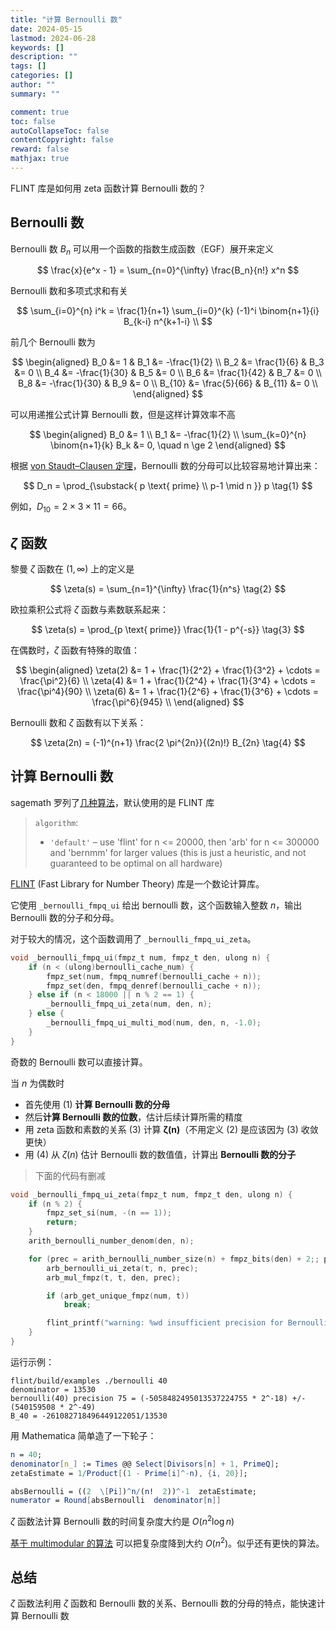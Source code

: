 ```yaml
---
title: "计算 Bernoulli 数"
date: 2024-05-15
lastmod: 2024-06-28
keywords: []
description: ""
tags: []
categories: []
author: ""
summary: ""

comment: true
toc: false
autoCollapseToc: false
contentCopyright: false
reward: false
mathjax: true
---
```


FLINT 库是如何用 zeta 函数计算 Bernoulli 数的？

<!--more-->


## Bernoulli 数

Bernoulli 数 $B_n$ 可以用一个函数的指数生成函数（EGF）展开来定义

$$
\frac{x}{e^x - 1} = \sum_{n=0}^{\infty} \frac{B_n}{n!} x^n
$$

Bernoulli 数和多项式求和有关

$$
\sum_{i=0}^{n} i^k = \frac{1}{n+1} \sum_{i=0}^{k} (-1)^i \binom{n+1}{i} B_{k-i} n^{k+1-i} \\
$$

前几个 Bernoulli 数为

$$
\begin{aligned}
B_0 &= 1 &
B_1 &= -\frac{1}{2} \\
B_2 &= \frac{1}{6} &
B_3 &= 0 \\
B_4 &= -\frac{1}{30} &
B_5 &= 0 \\
B_6 &= \frac{1}{42} &
B_7 &= 0 \\
B_8 &= -\frac{1}{30} &
B_9 &= 0 \\
B_{10} &= \frac{5}{66} &
B_{11} &= 0 \\
\end{aligned}
$$

可以用递推公式计算 Bernoulli 数，但是这样计算效率不高

$$
\begin{aligned}
B_0 &= 1 \\
B_1 &= -\frac{1}{2} \\
\sum_{k=0}^{n} \binom{n+1}{k} B_k &= 0, \quad n \ge 2
\end{aligned}
$$




根据 [von Staudt–Clausen 定理](https://en.wikipedia.org/wiki/Von_Staudt%E2%80%93Clausen_theorem)，Bernoulli 数的分母可以比较容易地计算出来：

$$
D_n = \prod_{\substack{
    p \text{ prime} \\
    p-1 \mid n
}} p \tag{1}
$$

例如，$D_{10} = 2 \times 3 \times 11 = 66$。


## $\zeta$ 函数

黎曼 $\zeta$ 函数在 $(1, \infty)$ 上的定义是

$$
\zeta(s) = \sum_{n=1}^{\infty} \frac{1}{n^s} \tag{2}
$$

欧拉乘积公式将 $\zeta$ 函数与素数联系起来：

$$
\zeta(s) = \prod_{p \text{ prime}} \frac{1}{1 - p^{-s}} \tag{3}
$$


在偶数时，$\zeta$ 函数有特殊的取值：

$$
\begin{aligned}
\zeta(2) &= 1 + \frac{1}{2^2} + \frac{1}{3^2} + \cdots = \frac{\pi^2}{6} \\
\zeta(4) &= 1 + \frac{1}{2^4} + \frac{1}{3^4} + \cdots = \frac{\pi^4}{90} \\
\zeta(6) &= 1 + \frac{1}{2^6} + \frac{1}{3^6} + \cdots = \frac{\pi^6}{945} \\
\end{aligned}
$$

Bernoulli 数和 $\zeta$ 函数有以下关系：

$$
\zeta(2n) = (-1)^{n+1} \frac{2 \pi^{2n}}{(2n)!} B_{2n} \tag{4}
$$

## 计算 Bernoulli 数

sagemath 罗列了[几种算法](https://doc.sagemath.org/html/en/reference/rings_standard/sage/arith/misc.html#sage.arith.misc.bernoulli)，默认使用的是 FLINT 库

> `algorithm`:
>
> - `'default'` – use 'flint' for n <= 20000, then 'arb' for n <= 300000 and 'bernmm' for larger values (this is just a heuristic, and not guaranteed to be optimal on all hardware)

[FLINT](https://github.com/flintlib/flint) (Fast Library for Number Theory) 库是一个数论计算库。

它使用 `_bernoulli_fmpq_ui` 给出 bernoulli 数，这个函数输入整数 $n$，输出 Bernoulli 数的分子和分母。

对于较大的情况，这个函数调用了 `_bernoulli_fmpq_ui_zeta`。

```c
void _bernoulli_fmpq_ui(fmpz_t num, fmpz_t den, ulong n) {
    if (n < (ulong)bernoulli_cache_num) {
        fmpz_set(num, fmpq_numref(bernoulli_cache + n));
        fmpz_set(den, fmpq_denref(bernoulli_cache + n));
    } else if (n < 18000 || n % 2 == 1) {
        _bernoulli_fmpq_ui_zeta(num, den, n);
    } else {
        _bernoulli_fmpq_ui_multi_mod(num, den, n, -1.0);
    }
}
```



奇数的 Bernoulli 数可以直接计算。

当 $n$ 为偶数时

- 首先使用 $(1)$ **计算 Bernoulli 数的分母**
- 然后**计算 Bernoulli 数的位数**，估计后续计算所需的精度
- 用 zeta 函数和素数的关系 $(3)$ 计算 $\boldsymbol{\zeta(n)}$（不用定义 $(2)$ 是应该因为 $(3)$ 收敛更快）
- 用 $(4)$ 从 $\zeta(n)$ 估计 Bernoulli 数的数值值，计算出 **Bernoulli 数的分子**


> 下面的代码有删减

```c
void _bernoulli_fmpq_ui_zeta(fmpz_t num, fmpz_t den, ulong n) {
    if (n % 2) {
        fmpz_set_si(num, -(n == 1));
        return;
    }
    arith_bernoulli_number_denom(den, n);

    for (prec = arith_bernoulli_number_size(n) + fmpz_bits(den) + 2;; prec += 20) {
        arb_bernoulli_ui_zeta(t, n, prec);
        arb_mul_fmpz(t, t, den, prec);

        if (arb_get_unique_fmpz(num, t))
            break;

        flint_printf("warning: %wd insufficient precision for Bernoulli number %wu\n", prec, n);
    }
}
```

运行示例：

```
flint/build/examples ./bernoulli 40
denominator = 13530
bernoulli(40) precision 75 = (-5058482495013537224755 * 2^-18) +/- (540159508 * 2^-49)
B_40 = -261082718496449122051/13530
```

用 Mathematica 简单造了一下轮子：

```mathematica
n = 40;
denominator[n_] := Times @@ Select[Divisors[n] + 1, PrimeQ];
zetaEstimate = 1/Product[(1 - Prime[i]^-n), {i, 20}];

absBernoulli = ((2  \[Pi])^n/(n!  2))^-1  zetaEstimate;
numerator = Round[absBernoulli  denominator[n]]
```

$\zeta$ 函数法计算 Bernoulli 数的时间复杂度大约是 $O(n^2 \log n)$

[基于 multimodular 的算法](https://arxiv.org/abs/0807.1347) 可以把复杂度降到大约 $O(n^2)$。似乎还有更快的算法。

## 总结

$\zeta$ 函数法利用 $\zeta$ 函数和 Bernoulli 数的关系、Bernoulli 数的分母的特点，能快速计算 Bernoulli 数
